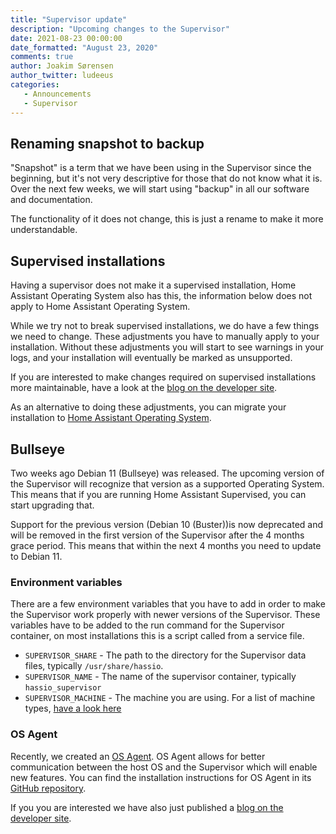 ```yaml
---
title: "Supervisor update"
description: "Upcoming changes to the Supervisor"
date: 2021-08-23 00:00:00
date_formatted: "August 23, 2020"
comments: true
author: Joakim Sørensen
author_twitter: ludeeus
categories:
   - Announcements
   - Supervisor
---
```


## Renaming snapshot to backup

"Snapshot" is a term that we have been using in the Supervisor since the beginning,
but it's not very descriptive for those that do not know what it is.
Over the next few weeks, we will start using "backup"
in all our software and documentation.

The functionality of it does not change, this is just a rename to make it more understandable.

## Supervised installations

<div class='note'>
Having a supervisor does not make it a supervised installation, Home Assistant Operating System also has this, the information below does not apply to Home Assistant Operating System.
</div>

While we try not to break supervised installations, we do have a few things we need to change.
These adjustments you have to manually apply to your installation. Without these adjustments you will start to see warnings in your logs, and your installation will eventually be marked as unsupported.

If you are interested to make changes required on supervised installations more maintainable, have a look at the [blog on the developer site][dev_blog].

As an alternative to doing these adjustments, you can migrate your installation to [Home Assistant Operating System][installation_docs].

## Bullseye

Two weeks ago Debian 11 (Bullseye) was released. The upcoming version of the Supervisor will recognize that version as a supported Operating System. This means that if you are running Home Assistant Supervised, you can start upgrading that.

Support for the previous version (Debian 10 (Buster))is now deprecated and will be removed in the first version of the Supervisor after the 4 months grace period.
This means that within the next 4 months you need to update to Debian 11.

### Environment variables

There are a few environment variables that you have to add in order to make the Supervisor work properly with newer versions of the Supervisor.
These variables have to be added to the run command for the Supervisor container, on most installations this is a script called from a service file.

- `SUPERVISOR_SHARE` - The path to the directory for the Supervisor data files, typically `/usr/share/hassio`.
- `SUPERVISOR_NAME` - The name of the supervisor container, typically `hassio_supervisor`
- `SUPERVISOR_MACHINE` - The machine you are using. For a list of machine types, [have a look here][machine_types]

### OS Agent

Recently, we created an [OS Agent][os_agent]. OS Agent allows for better communication between the host OS and the Supervisor which will enable new features.
You can find the installation instructions for OS Agent in its [GitHub repository][os_agent].

If you you are interested we have also just published a [blog on the developer site][dev_blog].

[os_agent]: https://github.com/home-assistant/os-agent
[dev_blog]: https://developers.home-assistant.io/blog/2021/08/23/supervisor_update/
[installation_docs]: /installation/
[machine_types]: https://github.com/home-assistant/supervised-installer#supported-machine-types
